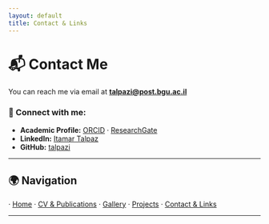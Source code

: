 ```yaml
---
layout: default
title: Contact & Links
---
```


# 📬 Contact Me

You can reach me via email at **[talpazi@post.bgu.ac.il](mailto:talpazi@post.bgu.ac.il)**  

### 🔗 Connect with me:
- **Academic Profile:** [ORCID](https://orcid.org/0009-0008-9292-4599) · [ResearchGate](https://www.researchgate.net/profile/Itamar-Talpaz)  
- **LinkedIn:** [Itamar Talpaz](https://www.linkedin.com/in/itamar-talpaz-923473273)  
- **GitHub:** [talpazi](https://github.com/talpazi)  

---

## 🌍 Navigation  
· [Home](index.md) · [CV & Publications](cv.md) · [Gallery](gallery.md) · [Projects](projects.md) · [Contact & Links](contact.md)  

---
